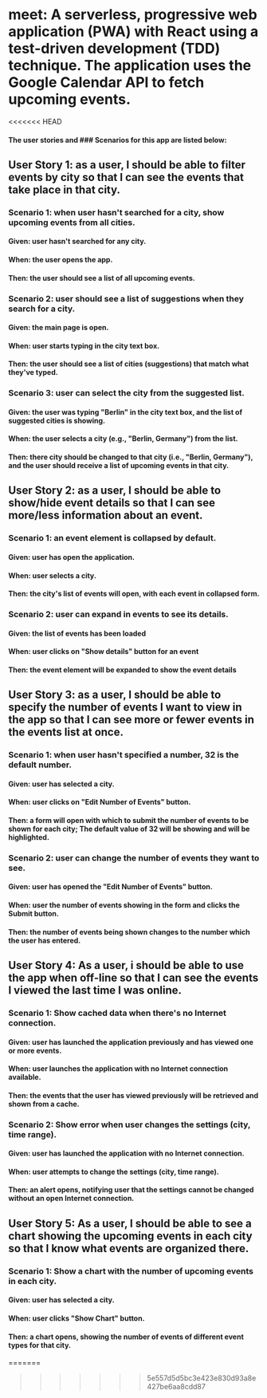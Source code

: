 # meet: A serverless, progressive web application (PWA) with React using a test-driven development (TDD) technique. The application uses the Google Calendar API to fetch upcoming events.
<<<<<<< HEAD


#### **The user stories and ### Scenarios for this app are listed below:**

## User Story 1: as a user, I should be able to filter events by city so that I can see the events that take place in that city.

### **Scenario 1:** when user hasn't searched for a city, show upcoming events from all cities.

#### **Given:** user hasn't searched for any city.

#### **When:** the user opens the app.

#### **Then:** the user should see a list of all upcoming events.

### **Scenario 2:** user should see a list of suggestions when they search for a city.

#### **Given:** the main page is open.

#### **When:** user starts typing in the city text box.

#### **Then:** the user should see a list of cities (suggestions) that match what they've typed.

### **Scenario 3:** user can select the city from the suggested list.

#### **Given:** the user was typing "Berlin" in the city text box, and the list of suggested cities is showing.

#### **When:** the user selects a city (e.g., "Berlin, Germany") from the list.

#### **Then:** there city should be changed to that city (i.e., "Berlin, Germany"), and the user should receive a list of upcoming events in that city.

## User Story 2: as a user, I should be able to show/hide event details so that I can see more/less information about an event.

### **Scenario 1:** an event element is collapsed by default.

#### **Given:** user has open the application.

#### **When:** user selects a city.

#### **Then:** the city's list of events will open, with each event in collapsed form.

### **Scenario 2:** user can expand in events to see its details.

#### **Given:** the list of events has been loaded

#### **When:** user clicks on "Show details" button for an event

#### **Then:** the event element will be expanded to show the event details

## User Story 3: as a user, I should be able to specify the number of events I want to view in the app so that I can see more or fewer events in the events list at once.

### **Scenario 1:** when user hasn't specified a number, 32 is the default number.

#### **Given:** user has selected a city.

#### **When:** user clicks on "Edit Number of Events" button.

#### **Then:** a form will open with which to submit the number of events to be shown for each city; The default value of 32 will be showing and will be highlighted.

### **Scenario 2:** user can change the number of events they want to see.

#### **Given:** user has opened the "Edit Number of Events" button.

#### **When:** user the number of events showing in the form and clicks the Submit button.

#### **Then:** the number of events being shown changes to the number which the user has entered.

## User Story 4: As a user, i should be able to use the app when off-line so that I can see the events I viewed the last time I was online.

### **Scenario 1:** Show cached data when there's no Internet connection.

#### **Given:** user has launched the application previously and has viewed one or more events.

#### **When:** user launches the application with no Internet connection available.

#### **Then:** the events that the user has viewed previously will be retrieved and shown from a cache.

### **Scenario 2:** Show error when user changes the settings (city, time range).

#### **Given:** user has launched the application with no Internet connection.

#### **When:** user attempts to change the settings (city, time range).

#### **Then:** an alert opens, notifying user that the settings cannot be changed without an open Internet connection.

## User Story 5:  As a user, I should be able to see a chart showing the upcoming events in each city so that I know what events are organized there.

### **Scenario 1:**   Show a chart with the number of upcoming events in each city.

#### **Given:** user has selected a city.

#### **When:** user clicks "Show Chart" button.

#### **Then:** a chart opens, showing the number of events of different event types for that city.
=======
>>>>>>> 5e557d5d5bc3e423e830d93a8e427be6aa8cdd87
